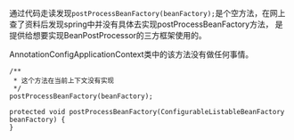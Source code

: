 
通过代码走读发现`postProcessBeanFactory(beanFactory);`是个空方法，在网上查了资料后发现spring中并没有具体去实现postProcessBeanFactory方法，
是提供给想要实现BeanPostProcessor的三方框架使用的。

AnnotationConfigApplicationContext类中的该方法没有做任何事情。

```
/**
 * 这个方法在当前上下文没有实现
 */
postProcessBeanFactory(beanFactory);
```
```
protected void postProcessBeanFactory(ConfigurableListableBeanFactory beanFactory) {
}
```


 
